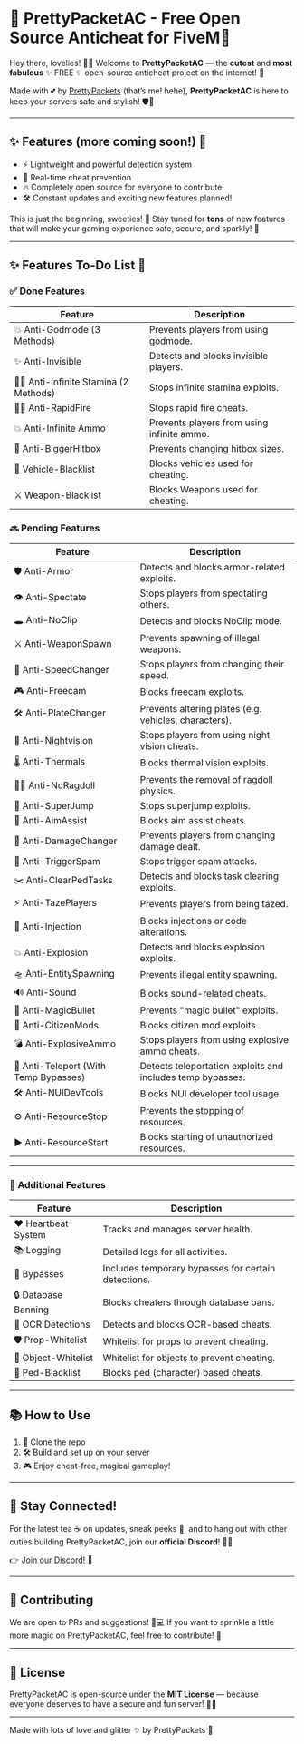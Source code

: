 # 💖 PrettyPacketAC - Free Open Source Anticheat for FiveM💖

Hey there, lovelies! 🌸✨ Welcome to **PrettyPacketAC** — the **cutest** and **most fabulous** ✨ FREE ✨ open-source anticheat project on the internet! 🎀

Made with 💕 by [PrettyPackets](https://github.com/PrettyPackets) (that’s me! hehe), **PrettyPacketAC** is here to keep your servers safe and stylish! 🛡️🎀

---

## ✨ Features (more coming soon!) 🌟
- ⚡ Lightweight and powerful detection system
- 🎯 Real-time cheat prevention
- 🔥 Completely open source for everyone to contribute!
- 🛠️ Constant updates and exciting new features planned!

This is just the beginning, sweeties! 🌸 Stay tuned for **tons** of new features that will make your gaming experience safe, secure, and sparkly! 💎

---

## ✨ Features To-Do List 🌸

### ✅ Done Features

| Feature                        | Description                             |
|---------------------------------|-----------------------------------------|
| 💥 Anti-Godmode (3 Methods)     | Prevents players from using godmode.    |
| ✨ Anti-Invisible                | Detects and blocks invisible players.  |
| 🏃‍♂️ Anti-Infinite Stamina (2 Methods) | Stops infinite stamina exploits.    |
| 🏃‍♂️ Anti-RapidFire             | Stops rapid fire cheats.               |
| 💥 Anti-Infinite Ammo           | Prevents players from using infinite ammo. |
| 🦸 Anti-BiggerHitbox            | Prevents changing hitbox sizes.        |
| 🚙 Vehicle-Blacklist            | Blocks vehicles used for cheating.     |
| ⚔️ Weapon-Blacklist            | Blocks Weapons used for cheating.     |

### 🔜 Pending Features

| Feature                        | Description                             |
|---------------------------------|-----------------------------------------|
| 🛡️ Anti-Armor                  | Detects and blocks armor-related exploits. |
| 👁️ Anti-Spectate               | Stops players from spectating others.  |
| 🕳️ Anti-NoClip                 | Detects and blocks NoClip mode.        |
| ⚔️ Anti-WeaponSpawn             | Prevents spawning of illegal weapons.  |
| 🏃 Anti-SpeedChanger            | Stops players from changing their speed. |
| 🎮 Anti-Freecam                 | Blocks freecam exploits.               |
| 🛠️ Anti-PlateChanger           | Prevents altering plates (e.g. vehicles, characters). |
| 🌙 Anti-Nightvision             | Stops players from using night vision cheats. |
| 🌡️ Anti-Thermals               | Blocks thermal vision exploits.        |
| 🏃‍♀️ Anti-NoRagdoll            | Prevents the removal of ragdoll physics. |
| 🚀 Anti-SuperJump               | Stops superjump exploits.              |
| 🎯 Anti-AimAssist               | Blocks aim assist cheats.              |
| 🔨 Anti-DamageChanger           | Prevents players from changing damage dealt. |
| 🧨 Anti-TriggerSpam             | Stops trigger spam attacks.            |
| ✂️ Anti-ClearPedTasks           | Detects and blocks task clearing exploits. |
| ⚡ Anti-TazePlayers              | Prevents players from being tazed.     |
| 💉 Anti-Injection               | Blocks injections or code alterations. |
| 💥 Anti-Explosion               | Detects and blocks explosion exploits. |
| 🛸 Anti-EntitySpawning          | Prevents illegal entity spawning.      |
| 🔊 Anti-Sound                   | Blocks sound-related cheats.           |
| 🎯 Anti-MagicBullet             | Prevents "magic bullet" exploits.      |
| 👾 Anti-CitizenMods             | Blocks citizen mod exploits.           |
| 💣 Anti-ExplosiveAmmo           | Stops players from using explosive ammo cheats. |
| 🚧 Anti-Teleport (With Temp Bypasses) | Detects teleportation exploits and includes temp bypasses. |
| 🛠️ Anti-NUIDevTools             | Blocks NUI developer tool usage.      |
| ⚙️ Anti-ResourceStop            | Prevents the stopping of resources.    |
| ▶️ Anti-ResourceStart           | Blocks starting of unauthorized resources. |

---

### 🌟 Additional Features

| Feature                        | Description                             |
|---------------------------------|-----------------------------------------|
| ❤️ Heartbeat System             | Tracks and manages server health.       |
| 📚 Logging                      | Detailed logs for all activities.      |
| 💫 Bypasses                     | Includes temporary bypasses for certain detections. |
| 🔒 Database Banning             | Blocks cheaters through database bans. |
| 🧐 OCR Detections               | Detects and blocks OCR-based cheats.   |
| 🛡️ Prop-Whitelist               | Whitelist for props to prevent cheating. |
| 🚗 Object-Whitelist             | Whitelist for objects to prevent cheating. |
| 👤 Ped-Blacklist                | Blocks ped (character) based cheats.   |


---


## 📚 How to Use
1. 🌟 Clone the repo
2. 🛠️ Build and set up on your server
3. 🎮 Enjoy cheat-free, magical gameplay!

---

## 💬 Stay Connected!
For the latest tea ☕ on updates, sneak peeks 👀, and to hang out with other cuties building PrettyPacketAC, join our **official Discord**! 🎀✨

👉 [Join our Discord! 💬](https://discord.gg/XFwW3U42rK)

---

## 🦄 Contributing
We are open to PRs and suggestions! 🌸💻
If you want to sprinkle a little more magic on PrettyPacketAC, feel free to contribute! 💖

---

## 🌈 License
PrettyPacketAC is open-source under the **MIT License** — because everyone deserves to have a secure and fun server! 🎀✨

---

Made with lots of love and glitter ✨ by PrettyPackets 💖
